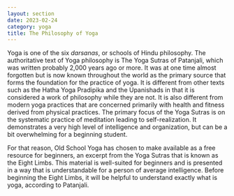 ```yaml
---
layout: section
date: 2023-02-24
category: yoga
title: The Philosophy of Yoga
---
```

Yoga is one of the six *darsanas*, or schools of Hindu philosophy. The authoritative text of Yoga philosophy is The Yoga Sutras of Patanjali, which was written probably 2,000 years ago or more. It was at one time almost forgotten but is now known throughout the world as the primary source that forms the foundation for the practice of yoga. It is different from other texts such as the Hatha Yoga Pradipika and the Upanishads in that it is considered a work of philosophy while they are not. It is also different from modern yoga practices that are concerned primarily with health and fitness derived from physical practices. The primary focus of the Yoga Sutras is on the systematic practice of meditation leading to self-realization. It demonstrates a very high level of intelligence and organization, but can be a bit overwhelming for a beginning student.

For that reason, Old School Yoga has chosen to make available as a free resource for beginners, an excerpt from the Yoga Sutras that is known as the Eight Limbs. This material is well-suited for beginners and is presented in a way that is understandable for a person of average intelligence. Before beginning the Eight Limbs, it will be helpful to understand exactly what is yoga, according to Patanjali.
